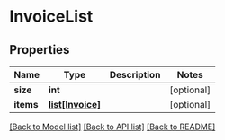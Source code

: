 # InvoiceList

## Properties
Name | Type | Description | Notes
------------ | ------------- | ------------- | -------------
**size** | **int** |  | [optional] 
**items** | [**list[Invoice]**](Invoice.md) |  | [optional] 

[[Back to Model list]](../README.md#documentation-for-models) [[Back to API list]](../README.md#documentation-for-api-endpoints) [[Back to README]](../README.md)


